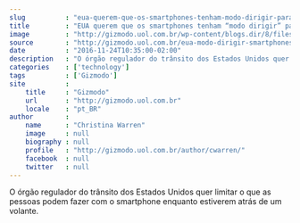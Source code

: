 ```yaml
---
slug          : "eua-querem-que-os-smartphones-tenham-modo-dirigir-para-evitar-distracao-de-condutores"
title         : "EUA querem que os smartphones tenham “modo dirigir” para evitar distração de condutores"
image         : "http://gizmodo.uol.com.br/wp-content/blogs.dir/8/files/2016/11/car-play.jpg"
source        : "http://gizmodo.uol.com.br/eua-modo-dirigir-smartphones/"
date          : "2016-11-24T10:35:00-02:00"
description   : "O órgão regulador do trânsito dos Estados Unidos quer limitar o que as pessoas podem fazer com o smartphone enquanto estiverem atrás de um volante."
categories    : ['technology']
tags          : ['Gizmodo']
site          :
    title     : "Gizmodo"
    url       : "http://gizmodo.uol.com.br"
    locale    : "pt_BR"
author        :
    name      : "Christina Warren"
    image     : null
    biography : null
    profile   : "http://gizmodo.uol.com.br/author/cwarren/"
    facebook  : null
    twitter   : null
---
```


O órgão regulador do trânsito dos Estados Unidos quer limitar o que as pessoas podem fazer com o smartphone enquanto estiverem atrás de um volante.
